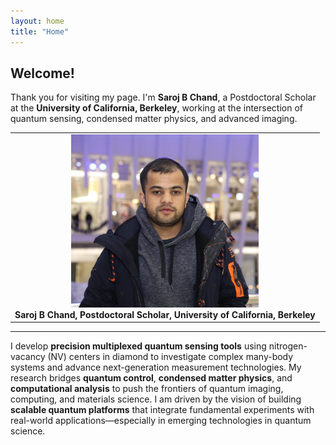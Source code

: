 ```yaml
---
layout: home
title: "Home"
---
```


## Welcome!

Thank you for visiting my page. I'm **Saroj B Chand**, a Postdoctoral Scholar at the **University of California, Berkeley**, working at the intersection of quantum sensing, condensed matter physics, and advanced imaging.

<table align="center">
  <tr>
    <td align="center">
      <img src="/assets/sarojbchand.jpg" width="300" alt="Saroj B Chand"><br>
      <strong>Saroj B Chand, Postdoctoral Scholar, University of California, Berkeley</strong><br>
    </td>
  </tr>
</table>

---

I develop **precision multiplexed quantum sensing tools** using nitrogen-vacancy (NV) centers in diamond to investigate complex many-body systems and advance next-generation measurement technologies. My research bridges **quantum control**, **condensed matter physics**, and **computational analysis** to push the frontiers of quantum imaging, computing, and materials science. I am driven by the vision of building **scalable quantum platforms** that integrate fundamental experiments with real-world applications—especially in emerging technologies in quantum science.

